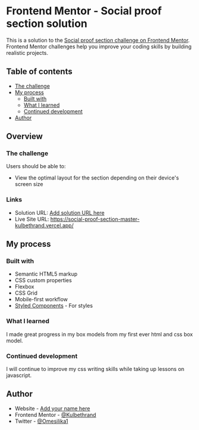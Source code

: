 # Frontend Mentor - Social proof section solution

This is a solution to the [Social proof section challenge on Frontend Mentor](https://www.frontendmentor.io/challenges/social-proof-section-6e0qTv_bA). Frontend Mentor challenges help you improve your coding skills by building realistic projects. 

## Table of contents
  - [The challenge](#the-challenge)
- [My process](#my-process)
  - [Built with](#built-with)
  - [What I learned](#what-i-learned)
  - [Continued development](#continued-development)
- [Author](#author)


## Overview

### The challenge

Users should be able to:

- View the optimal layout for the section depending on their device's screen size

### Links

- Solution URL: [Add solution URL here](https://your-solution-url.com)
- Live Site URL: https://social-proof-section-master-kulbethrand.vercel.app/

## My process

### Built with

- Semantic HTML5 markup
- CSS custom properties
- Flexbox
- CSS Grid
- Mobile-first workflow
- [Styled Components](https://styled-components.com/) - For styles


### What I learned

I made great progress in my box models from my first ever html and css box model.

### Continued development

I will continue to improve my css writing skills while taking up lessons on javascript.

## Author

- Website - [Add your name here](https://www.your-site.com)
- Frontend Mentor - [@Kulbethrand](https://www.frontendmentor.io/profile/Kulbehrand)
- Twitter - [@Omesilika1](https://www.twitter.com/Omesilika1)

